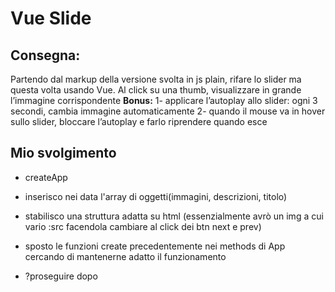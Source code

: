 Vue Slide
===
## Consegna:
Partendo dal markup della versione svolta in js plain, rifare lo slider ma questa volta usando Vue.
Al click su una thumb, visualizzare in grande l’immagine corrispondente
**Bonus:**
1- applicare l’autoplay allo slider: ogni 3 secondi, cambia immagine automaticamente
2- quando il mouse va in hover sullo slider, bloccare l’autoplay e farlo riprendere quando esce

## Mio svolgimento

* createApp
* inserisco nei data l'array di oggetti(immagini, descrizioni, titolo)

* stabilisco una struttura adatta su html (essenzialmente avrò un img a cui vario :src facendola cambiare al click dei btn next e prev)

* sposto le funzioni create precedentemente nei methods di App cercando di mantenerne adatto il funzionamento

* ?proseguire dopo